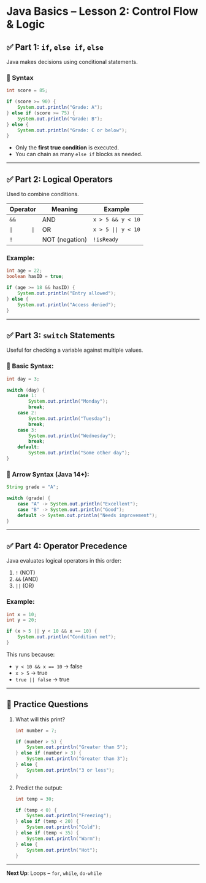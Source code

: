 # Java Basics – Lesson 2: Control Flow & Logic

## ✅ Part 1: `if`, `else if`, `else`

Java makes decisions using conditional statements.

### 🔹 Syntax

```java
int score = 85;

if (score >= 90) {
    System.out.println("Grade: A");
} else if (score >= 75) {
    System.out.println("Grade: B");
} else {
    System.out.println("Grade: C or below");
}
```

- Only the **first true condition** is executed.
- You can chain as many `else if` blocks as needed.

---

## ✅ Part 2: Logical Operators

Used to combine conditions.

| Operator     | Meaning          | Example                      |
|--------------|------------------|------------------------------|
| `&&`         | AND              | `x > 5 && y < 10`            |
| `\|      \|` | OR               | `x > 5 \|\| y < 10` |
| `!`          | NOT (negation)   | `!isReady`                   |

### Example:

```java
int age = 22;
boolean hasID = true;

if (age >= 18 && hasID) {
    System.out.println("Entry allowed");
} else {
    System.out.println("Access denied");
}
```

---

## ✅ Part 3: `switch` Statements

Useful for checking a variable against multiple values.

### 🔹 Basic Syntax:

```java
int day = 3;

switch (day) {
    case 1:
        System.out.println("Monday");
        break;
    case 2:
        System.out.println("Tuesday");
        break;
    case 3:
        System.out.println("Wednesday");
        break;
    default:
        System.out.println("Some other day");
}
```

### 🔹 Arrow Syntax (Java 14+):

```java
String grade = "A";

switch (grade) {
    case "A" -> System.out.println("Excellent");
    case "B" -> System.out.println("Good");
    default -> System.out.println("Needs improvement");
}
```

---

## ✅ Part 4: Operator Precedence

Java evaluates logical operators in this order:

1. `!` (NOT)
2. `&&` (AND)
3. `||` (OR)

### Example:

```java
int x = 10;
int y = 20;

if (x > 5 || y < 10 && x == 10) {
    System.out.println("Condition met");
}
```

This runs because:
- `y < 10 && x == 10` → false
- `x > 5` → true
- `true || false` → true

---

## 🧠 Practice Questions

1. What will this print?
   ```java
   int number = 7;

   if (number > 5) {
       System.out.println("Greater than 5");
   } else if (number > 3) {
       System.out.println("Greater than 3");
   } else {
       System.out.println("3 or less");
   }
   ```

2. Predict the output:
   ```java
   int temp = 30;

   if (temp < 0) {
       System.out.println("Freezing");
   } else if (temp < 20) {
       System.out.println("Cold");
   } else if (temp < 35) {
       System.out.println("Warm");
   } else {
       System.out.println("Hot");
   }
   ```

---

**Next Up**: Loops – `for`, `while`, `do-while`